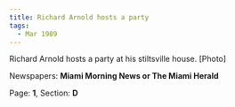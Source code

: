 ```yaml
---  
title: Richard Arnold hosts a party  
tags:  
  - Mar 1989  
---  
```

  
Richard Arnold hosts a party at his stiltsville house. [Photo]  
  
Newspapers: **Miami Morning News or The Miami Herald**  
  
Page: **1**, Section: **D** 
